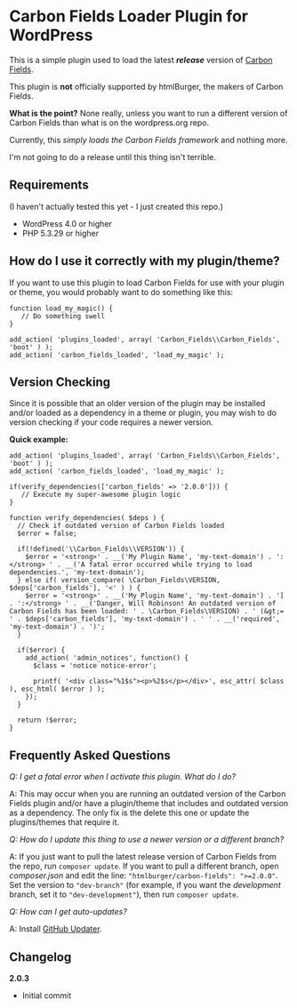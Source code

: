 # Carbon Fields Loader Plugin for WordPress

This is a simple plugin used to load the latest **_release_** version of [Carbon Fields](http://carbonfields.net/).

This plugin is **not** officially supported by htmlBurger, the makers of Carbon Fields.

**What is the point?** None really, unless you want to run a different version of Carbon Fields than what is on the wordpress.org repo.

Currently, this *simply loads the Carbon Fields framework* and nothing more.

I'm not going to do a release until this thing isn't terrible.

## Requirements

(I haven't actually tested this yet - I just created this repo.)

* WordPress 4.0 or higher
* PHP 5.3.29 or higher

## How do I use it correctly with my plugin/theme?

If you want to use this plugin to load Carbon Fields for use with your plugin or theme, you would probably want to do something like this:

```
function load_my_magic() {
   // Do something swell
}

add_action( 'plugins_loaded', array( 'Carbon_Fields\\Carbon_Fields', 'boot' ) );
add_action( 'carbon_fields_loaded', 'load_my_magic' );
```

## Version Checking

Since it is possible that an older version of the plugin may be installed and/or loaded as a dependency in a theme or plugin, you may wish to do version checking if your code requires a newer version.

**Quick example:**

```
add_action( 'plugins_loaded', array( 'Carbon_Fields\\Carbon_Fields', 'boot' ) );
add_action( 'carbon_fields_loaded', 'load_my_magic' );

if(verify_dependencies(['carbon_fields' => '2.0.0'])) {
   // Execute my super-awesome plugin logic
}

function verify_dependencies( $deps ) {
  // Check if outdated version of Carbon Fields loaded
  $error = false;

  if(!defined('\\Carbon_Fields\\VERSION')) {
    $error = '<strong>' . __('My Plugin Name', 'my-text-domain') . ':</strong> ' . __('A fatal error occurred while trying to load dependencies.', 'my-text-domain');
  } else if( version_compare( \Carbon_Fields\VERSION, $deps['carbon_fields'], '<' ) ) {
    $error = '<strong>' . __('My Plugin Name', 'my-text-domain') . '] . ':</strong> ' . __('Danger, Will Robinson! An outdated version of Carbon Fields has been loaded: ' . \Carbon_Fields\VERSION) . ' (&gt;= ' . $deps['carbon_fields'], 'my-text-domain') . ' ' . __('required', 'my-text-domain') . ')';
  }

  if($error) {
    add_action( 'admin_notices', function() {
      $class = 'notice notice-error';

      printf( '<div class="%1$s"><p>%2$s</p></div>', esc_attr( $class ), esc_html( $error ) );
    });
  }

  return !$error;
}
```

## Frequently Asked Questions

*Q: I get a fatal error when I activate this plugin. What do I do?*

A: This may occur when you are running an outdated version of the Carbon Fields plugin and/or have a plugin/theme that includes and outdated version as a dependency. The only fix is the delete this one or update the plugins/themes that require it.

*Q: How do I update this thing to use a newer version or a different branch?*

A: If you just want to pull the latest release version of Carbon Fields from the repo, run `composer update`. If you want to pull a different branch, open *composer.json* and edit the line: `"htmlburger/carbon-fields": ">=2.0.0"`. Set the version to `"dev-branch"` (for example, if you want the *development* branch, set it to `"dev-development"`), then run `composer update`.

*Q: How can I get auto-updates?*

A: Install [GitHub Updater](https://github.com/afragen/github-updater).

## Changelog

**2.0.3**
* Initial commit

